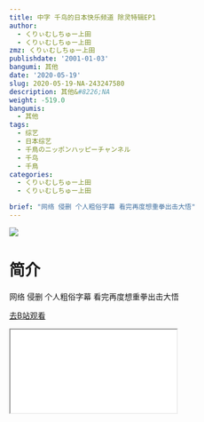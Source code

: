```yaml
---
title: 中字 千鸟的日本快乐频道 除灵特辑EP1
author:
  - くりぃむしちゅー上田
  - くりぃむしちゅー上田
zmz: くりぃむしちゅー上田
publishdate: '2001-01-03'
bangumi: 其他
date: '2020-05-19'
slug: 2020-05-19-NA-243247580
description: 其他&#8226;NA
weight: -519.0
bangumis:
  - 其他
tags:
  - 综艺
  - 日本综艺
  - 千鳥のニッポンハッピーチャンネル
  - 千鸟
  - 千鳥
categories:
  - くりぃむしちゅー上田
  - くりぃむしちゅー上田

brief: "网络 侵删 个人粗俗字幕 看完再度想重拳出击大悟"
---
```

![](https://raw.githubusercontent.com/tcgriffith/owaraisite/master/static/tmpimg/374245d6f9de7ca3392df5089d25010f3fb25663.jpg.480.jpg)
# 简介  
网络
侵删 个人粗俗字幕
看完再度想重拳出击大悟  

[去B站观看](https://www.bilibili.com/video/av243247580/)
<div class ="resp-container"><iframe class="testiframe" src="//player.bilibili.com/player.html?aid=243247580"", scrolling="no", allowfullscreen="true" > </iframe></div> 
